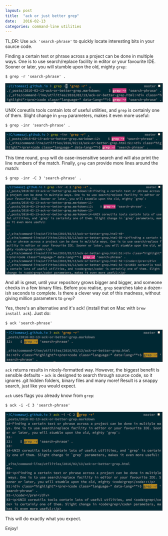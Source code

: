 ```yaml
---
layout: post
title:  "ack or just better grep"
date:   2016-02-13
categories: command-line utilities
---
```


TL;DR: Use `ack 'search-phrase'` to quickly locate interesting bits in your source code.

Finding a certain text or phrase across a project can be done in multiple ways. One is to use search/replace facility in editor or your favourite IDE. Sooner or later, you will stumble upon the old, mighty `grep`:

    $ grep -r 'search-phrase' .

![grep 1st example](/images/grep-ack/grep1.png)

UNIX coreutils tools contain lots of useful utilities, and `grep` is certainly one of them. Slight change in `grep` parameters, makes it even more useful:

    $ grep -inr 'search-phrase' .

![grep 2nd example](/images/grep-ack/grep2.png)

This time round, `grep` will do case-insensitive search and will also print the line numbers of the match. Finally, `grep` can provide more lines around the match:

    $ grep -inr -C 3 'search-phrase' .

![grep 3rd example](/images/grep-ack/grep3.png)

And all is great, until your repository grows bigger and bigger, and someone checks in a few binary files. Before you realise, `grep` searches take a dozen-ish seconds to complete. Is there a clever way out of this madness, without giving million parameters to `grep`?

Yes, there's an alternative and it's ack! (install that on Mac with `brew install ack`). Just do:

    $ ack 'search-phrase'

![ack 1st example](/images/grep-ack/ack1.png)

`ack` returns results in nicely-formatted way. However, the biggest benefit is sensible defaults - `ack` is designed to search through source code, so it ignores .git hidden folders, binary files and many more! Result is a snappy search, just like you would expect.

`ack` uses flags you already know from `grep`:

    $ ack -i -C 3 'search-phrase'

![ack 2nd example](/images/grep-ack/ack2.png)

This will do exactly what you expect.

Enjoy!

